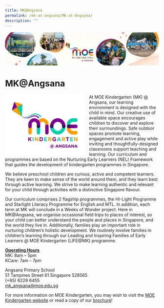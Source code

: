 ```yaml
---
title: MK@Angsana
permalink: /mk-at-angsana/MK-at-Angsana/
description: ""
---
```

![](/images/MK-Angsana.jpg)

MK@Angsana
==========

<img src="/images/Angsana%20colour.jpg" style="width:260px;height:200px;margin-right:15px;" align = "left"> At MOE Kindergarten (MK) @ Angsana, our learning environment is designed with the child in mind. Our creative use of available space encourages children to discover and explore their surroundings. Safe outdoor spaces promote learning, engagement and active play while inviting and thoughtfully-designed classrooms support teaching and learning. Our curriculum and programmes are based on the Nurturing Early Learners (NEL) Framework that guides the development of kindergarten programmes in Singapore.

We believe preschool children are curious, active and competent learners. They are keen to make sense of the world around them, and they learn best through active learning. We strive to make learning authentic and relevant for your child through activities with a distinctive Singapore flavour.

  

Our curriculum comprises 2 flagship programmes, the HI-Light Programme and Starlight Literacy Programme for English and MTL. In addition, each term at MK will conclude in a Weeks of Wonder project. Here in MK@Angsana, we organise occasional field trips to places of interest, so your child can better understand the people and places in Singapore, and the world they live in. Additionally, families play an important role in nurturing children’s holistic development. We routinely involve families in children’s learning through our Leading and Inspiring Families of Early Learners @ MOE Kindergarten (LIFE@MK) programme.


<u><b>Operating Hours</b></u>
<br>
MK: 8am – 5pm
<br>
KCare: 7am – 7pm

  

Angsana Primary School 
<br>
51 Tampines Street 61 Singapore 528565
<br>
(+65) 6229 6455
<br>
[mk\_angsana@moe.edu.sg](mailto:mk_angsana@moe.edu.sg)

  

For more information on MOE Kindergarten, you may wish to visit the [MOE Kindergarten website](https://www.moe.gov.sg/preschool/moe-kindergarten) or read a copy of our [brochure](https://www.moe.gov.sg/-/media/files/mk/moe-brochure-english-2021.pdf?la=en)!
